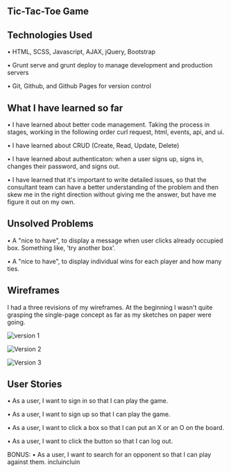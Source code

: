 ## Tic-Tac-Toe Game

## Technologies Used

• HTML, SCSS, Javascript, AJAX, jQuery, Bootstrap

• Grunt serve and grunt deploy to manage development and production servers

• Git, Github, and Github Pages for version control

## What I have learned so far

• I have learned about better code management. Taking the process in stages, working in the following order curl request, html, events, api, and ui.

• I have learned about CRUD (Create, Read, Update, Delete)

• I have learned about authenticaton: when a user signs up, signs in, changes their password, and signs out.

• I have learned that it's important to write detailed issues, so that the consultant team can have a better understanding of the problem and then skew me in the right direction without giving me the answer, but have me figure it out on my own.

## Unsolved Problems

• A "nice to have", to display a message when user clicks already occupied box. Something like, 'try another box'.

• A "nice to have", to display individual wins for each player and how many ties.

## Wireframes

I had a three revisions of my wireframes. At the beginning I wasn't quite grasping the single-page concept as far as my sketches on paper were going.

![version 1](https://user-images.githubusercontent.com/6006640/30093249-1e24272e-9292-11e7-870b-120e250cb32d.JPG)

![Version 2](https://user-images.githubusercontent.com/6006640/30093263-30d8201e-9292-11e7-9684-1d310b3462cb.JPG)

![Version 3](https://user-images.githubusercontent.com/6006640/30093267-37ac7b10-9292-11e7-95d4-b00e654eb66a.JPG)

## User Stories

• As a user, I want to sign in so that I can play the game.

• As a user, I want to sign up so that I can play the game.

• As a user, I want to click a box so that I can put an X or an O on the board.

• As a user, I want to click the button so that I can log out.

BONUS:
• As a user, I want to search for an opponent so that I can play against them.
incluincluin
